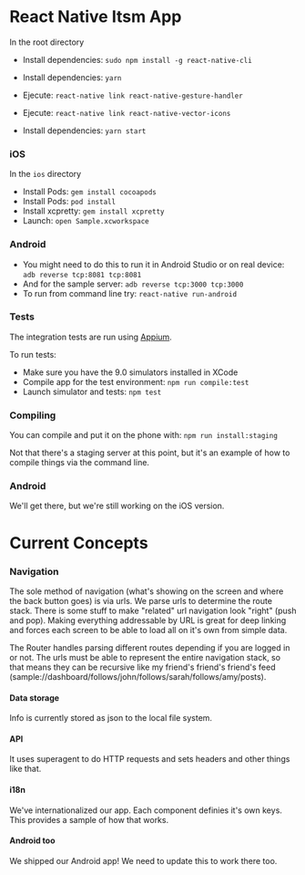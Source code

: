 # React Native  Itsm App

In the root directory
* Install dependencies: `sudo npm install -g react-native-cli`
* Install dependencies: `yarn`
* Ejecute: `react-native link react-native-gesture-handler`
* Ejecute: `react-native link react-native-vector-icons`

* Install dependencies: `yarn start`

### iOS

In the `ios` directory

* Install Pods: `gem install cocoapods`
* Install Pods: `pod install`
* Install xcpretty: `gem install xcpretty`
* Launch: `open Sample.xcworkspace`

### Android

* You might need to do this to run it in Android Studio or on real device: `adb reverse tcp:8081 tcp:8081`
* And for the sample server: `adb reverse tcp:3000 tcp:3000`
* To run from command line try: `react-native run-android`


### Tests

The integration tests are run using [Appium](http://appium.io/).

To run tests:

* Make sure you have the 9.0 simulators installed in XCode
* Compile app for the test environment: `npm run compile:test`
* Launch simulator and tests: `npm test`

### Compiling

You can compile and put it on the phone with: `npm run install:staging`

Not that there's a staging server at this point, but it's an example of how to compile things via the command line.

### Android

We'll get there, but we're still working on the iOS version.

# Current Concepts

### Navigation

The sole method of navigation (what's showing on the screen and where the back button goes) is via urls. We parse urls to determine the route stack. There is some stuff to make "related" url navigation look "right" (push and pop). Making everything addressable by URL is great for deep linking and forces each screen to be able to load all on it's own from simple data.

The Router handles parsing different routes depending if you are logged in or not. The urls must be able to represent the entire navigation stack, so that means they can be recursive like my friend's friend's friend's feed (sample://dashboard/follows/john/follows/sarah/follows/amy/posts).

#### Data storage

Info is currently stored as json to the local file system.

#### API

It uses superagent to do HTTP requests and sets headers and other things like that.

#### i18n

We've internationalized our app. Each component definies it's own keys.
This provides a sample of how that works.

#### Android too

We shipped our Android app! We need to update this to work there too.
